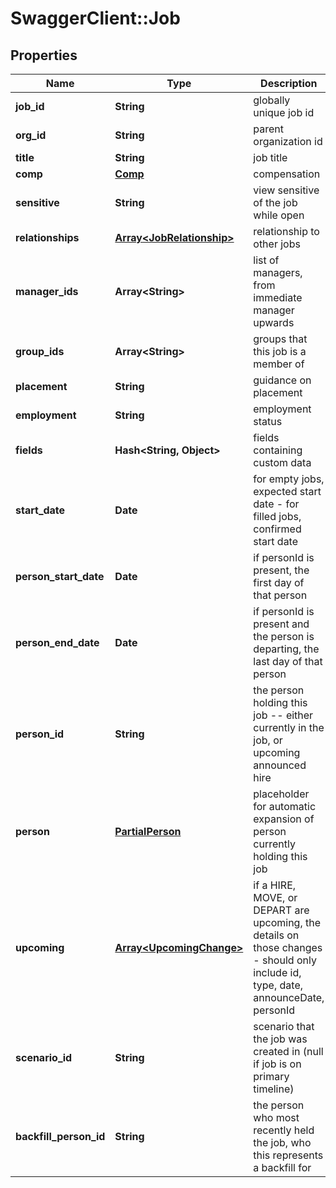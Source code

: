 # SwaggerClient::Job

## Properties
Name | Type | Description | Notes
------------ | ------------- | ------------- | -------------
**job_id** | **String** | globally unique job id | 
**org_id** | **String** | parent organization id | 
**title** | **String** | job title | 
**comp** | [**Comp**](Comp.md) | compensation | [optional] 
**sensitive** | **String** | view sensitive of the job while open | [optional] 
**relationships** | [**Array&lt;JobRelationship&gt;**](JobRelationship.md) | relationship to other jobs | [optional] 
**manager_ids** | **Array&lt;String&gt;** | list of managers, from immediate manager upwards | [optional] 
**group_ids** | **Array&lt;String&gt;** | groups that this job is a member of | 
**placement** | **String** | guidance on placement | [optional] 
**employment** | **String** | employment status | [optional] 
**fields** | **Hash&lt;String, Object&gt;** | fields containing custom data | 
**start_date** | **Date** | for empty jobs, expected start date - for filled jobs, confirmed start date | [optional] 
**person_start_date** | **Date** | if personId is present, the first day of that person | [optional] 
**person_end_date** | **Date** | if personId is present and the person is departing, the last day of that person | [optional] 
**person_id** | **String** | the person holding this job -- either currently in the job, or upcoming announced hire | [optional] 
**person** | [**PartialPerson**](PartialPerson.md) | placeholder for automatic expansion of person currently holding this job | [optional] 
**upcoming** | [**Array&lt;UpcomingChange&gt;**](UpcomingChange.md) | if a HIRE, MOVE, or DEPART are upcoming, the details on those changes - should only include id, type, date, announceDate, personId | [optional] 
**scenario_id** | **String** | scenario that the job was created in (null if job is on primary timeline) | [optional] 
**backfill_person_id** | **String** | the person who most recently held the job, who this represents a backfill for | [optional] 


